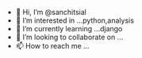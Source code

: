 - 👋 Hi, I’m @sanchitsial
- 👀 I’m interested in ...python,analysis
- 🌱 I’m currently learning ...django
- 💞️ I’m looking to collaborate on ...
- 📫 How to reach me ...

<!---
sanchitsial/sanchitsial is a ✨ special ✨ repository because its `README.md` (this file) appears on your GitHub profile.
You can click the Preview link to take a look at your changes.
--->
